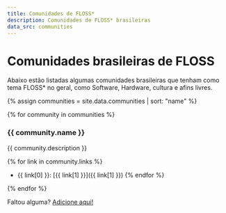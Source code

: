 ```yaml
---
title: Comunidades de FLOSS*
description: Comunidades de FLOSS* brasileiras
data_src: communities
---
```


# Comunidades brasileiras de FLOSS

Abaixo estão listadas algumas comunidades brasileiras que tenham como tema FLOSS* no geral, como Software, Hardware, cultura e afins livres.

{% assign communities = site.data.communities | sort: "name" %}

{% for community in communities %}


### {{ community.name }}

{{ community.description }}

{% for link in community.links %}
- {{ link[0] }}: [{{ link[1] }}]({{ link[1] }})
{% endfor %}

{% endfor %}

Faltou alguma? [Adicione aqui!](https://github.com/gelos-icmc/site/blob/main/src/_data/communities.yml)

